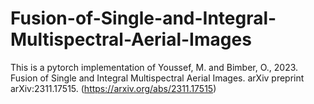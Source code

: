 # Fusion-of-Single-and-Integral-Multispectral-Aerial-Images

This is a pytorch implementation of Youssef, M. and Bimber, O., 2023. Fusion of Single and Integral Multispectral Aerial Images. arXiv preprint arXiv:2311.17515. (https://arxiv.org/abs/2311.17515)
